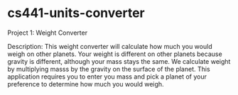 # cs441-units-converter
Project 1: Weight Converter

Description: This weight converter will calculate how much you would weigh on other planets. Your weight is different on other planets because gravity is different, although your mass stays the same. We calculate weight by multiplying masss by the gravity on the surface of the planet. This application requires you to enter you mass and pick a planet of your preference to determine how much you would weigh.

 


